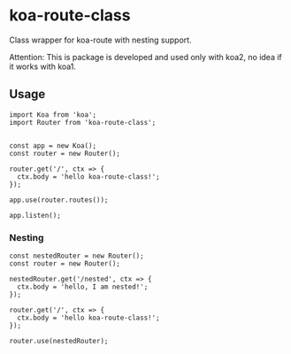 # koa-route-class

Class wrapper for koa-route with nesting support.

Attention: This is package is developed and used only with koa2, no idea if it works with koa1.

## Usage

```
import Koa from 'koa';
import Router from 'koa-route-class';


const app = new Koa();
const router = new Router();

router.get('/', ctx => {
  ctx.body = 'hello koa-route-class!';
});

app.use(router.routes());

app.listen();
```

### Nesting

```
const nestedRouter = new Router();
const router = new Router();

nestedRouter.get('/nested', ctx => {
  ctx.body = 'hello, I am nested!';
});

router.get('/', ctx => {
  ctx.body = 'hello koa-route-class!';
});

router.use(nestedRouter);
```
